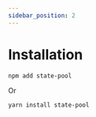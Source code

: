 ```yaml
---
sidebar_position: 2
---
```


# Installation
```bash
npm add state-pool
```

Or 

```bash
yarn install state-pool
```